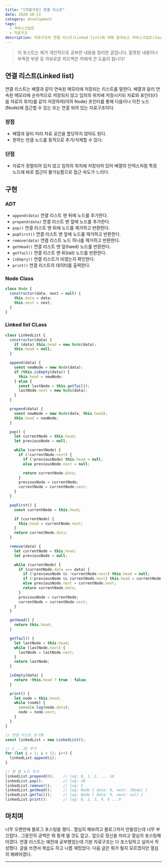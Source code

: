 ```yaml
---
title: "[자료구조] 연결 리스트"
date: 2020-10-23
category: development
tags:
  - 자바스크립트
  - 자료구조
description: 자료구조의 연결 리스트(Linked list)에 대해 알아보고 자바스크립트(Javascript)로 구현해보자.
---
```


> 이 포스트는 제가 개인적으로 공부한 내용을 정리한 글입니다. 잘못된 내용이나 부족한 부분 등 자유로운 피드백은 저에게 큰 도움이 됩니다!

## 연결 리스트(Linked list)

연결 리스트는 배열과 같이 연속된 메모리에 저장되는 리스트를 말한다.
배열과 달리 연속된 메모리에 순차적으로 저장되지 않고 임의의 위치에 저장시키되 자료와 포인터(다음 자료의 위치)를 같이 저장하여(이하 Node) 포인터를 통해 다음이나 이전 노드(Node)에 접근할 수 있는 또는 연결 되어 있는 자료구조이다.

### 장점

- 배열과 달리 미리 자료 공간을 할당하지 않아도 된다.
- 원하는 만큼 노드를 동적으로 추가/삭제할 수 있다.

### 단점

- 자료가 정렬되어 있지 않고 임의의 위치에 저장되어 있어 배열의 인덱스처럼 특정 노드에 바로 접근이 불가능함으로 접근 속도가 느리다.

## 구현

### ADT

- `append(data)` 연결 리스트 맨 뒤에 노드를 추가한다.
- `prepend(data)` 연결 리스트 맨 앞에 노드를 추가한다.
- `pop()` 연결 리스트 맨 뒤에 노드를 제거하고 반환한다.
- `popFirst()` 연결 리스트 맨 앞에 노드를 제거하고 반환한다.
- `remove(data)` 연결 리스트 노드 하나를 제거하고 반환한다.
- `getHead()` 연결 리스트 맨 앞(haed) 노드를 반환한다.
- `getTail()` 연결 리스트 맨 뒤(tail) 노드를 반환한다.
- `isEmpry()` 연결 리스트가 비였는지 확인한다.
- `print()` 연결 리스트의 데이터를 출력한다.

### Node Class

```js
class Node {
  constructor(data, next = null) {
    this.data = data;
    this.next = next;
  }
}
```

### Linked list CLass

```js
class LinkedList {
  constructor(data) {
    if (data) this.head = new Node(data);
    this.head = null;
  }

  append(data) {
    const newNode = new Node(data);
    if (this.isEmpty(data)) {
      this.head = newNode;
    } else {
      const lastNode = this.getTail();
      lastNode.next = new Node(data);
    }
  }

  prepend(data) {
    const newNode = new Node(data, this.head);
    this.head = newNode;
  }

  pop() {
    let currentNode = this.head;
    let previousNode = null;

    while (currentNode) {
      if (!currentNode.next) {
        if (!previousNode) this.head = null;
        else previousNode.next = null;

        return currentNode.data;
      }
      previousNode = currentNode;
      currentNode = currentNode.next;
    }
  }

  popFirst() {
    const currentNode = this.head;

    if (currentNode) {
      this.head = currentNode.next;
    }
    return currentNode.data;
  }

  remove(data) {
    let currentNode = this.head;
    let previousNode = null;

    while (currentNode) {
      if (currentNode.data === data) {
        if (!previousNode && !currentNode.next) this.head = null;
        if (!previousNode && currentNode.next) this.head = currentNode.next;
        else previousNode.next = currentNode.next;
        return currentNode.data;
      }
      previousNode = currentNode;
      currentNode = currentNode.next;
    }
  }

  getHead() {
    return this.head;
  }

  getTail() {
    let lastNode = this.head;
    while (lastNode.next) {
      lastNode = lastNode.next;
    }
    return lastNode;
  }

  isEmpty(data) {
    return !this.head ? true : false;
  }

  print() {
    let node = this.head;
    while (node) {
      console.log(node.data);
      node = node.next;
    }
  }
}
```

```js
// 연결 리스트 초기화
const linkedList = new LinkedList();

// 1 ...10 추가
for (let i = 1; i < 11; i++) {
  linkedList.append(i);
}

// 맨 앞 노드 추가
linkedList.prepend(0);    // log: 0, 1, 2, ... 10
linkedList.pop();         // log: 10
linkedList.remove(5);     // log: 5
linkedList.getHead();     // log: Node { data: 0, next: [Node] }
linkedList.getTail();     // log: Node { data: 9, next: null }
linkedList.print();       // log: 0, 2, 3, 4, 6 ...9 
```

## 마치며

너무 오랜만에 블로그 포스팅을 했다.. 열심히 해보려고 블로그까지 만들었는데 너무 부끄럽다.. 그동안의 공백은 뭐 핑계 댈 것도 없고.. 앞으로 정신을 차리고 열심히 포스팅해야겠다. 연결 리스트는 예전에 공부했었는데 기본 자료구조는 다 포스팅하고 싶어서 작성했다. 글을 쓰면서 복습도 하고 나름 재밌었다. 다음 글은 뭐가 될지 모르겠지만 열심히 해봐야겠다.

---